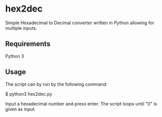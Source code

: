 # hex2dec
Simple Hexadecimal to Decimal converter written in Python allowing for multiple inputs.

## Requirements
Python 3

## Usage
The script can by run by the following command:

  $ python3 hex2dec.py

Input a hexadecimal number and press enter.
The script loops until "0" is given as input.
